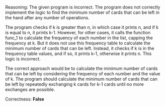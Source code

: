 Reasoning: 
The given program is incorrect. The program does not correctly implement the logic to find the minimum number of cards that can be left in the hand after any number of operations. 

The program checks if k is greater than n, in which case it prints n, and if k is equal to n, it prints k-1. However, for other cases, it calls the function func_1 to calculate the frequency of each number in the list, capping the frequency at k. But it does not use this frequency table to calculate the minimum number of cards that can be left. Instead, it checks if k is in the frequency table values, and if so, it prints k-1, otherwise it prints n. This logic is incorrect.

The correct approach would be to calculate the minimum number of cards that can be left by considering the frequency of each number and the value of k. The program should calculate the minimum number of cards that can be left by repeatedly exchanging k cards for k-1 cards until no more exchanges are possible.

Correctness: **False**